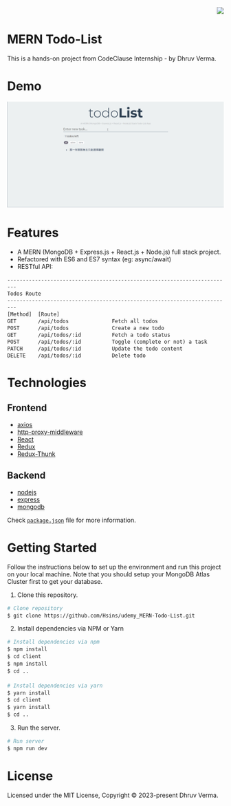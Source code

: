 <div align="right">
  <img src="https://img.shields.io/badge/Completion-100%25-blue.svg" />

</div>

# MERN Todo-List

This is a hands-on project from CodeClause Internship - by Dhruv Verma.

# Demo

<div align="center">
  <img src="demo/demo.gif" />
</div>

# Features

- A MERN (MongoDB + Express.js + React.js + Node.js) full stack project.
- Refactored with ES6 and ES7 syntax (eg: async/await)
- RESTful API:

```
-------------------------------------------------------------------------
Todos Route
-------------------------------------------------------------------------
[Method]  [Route]
GET       /api/todos              Fetch all todos
POST      /api/todos              Create a new todo
GET       /api/todos/:id          Fetch a todo status
POST      /api/todos/:id          Toggle (complete or not) a task
PATCH     /api/todos/:id          Update the todo content
DELETE    /api/todos/:id          Delete todo
```

# Technologies

## Frontend

- [axios](https://github.com/axios/axios)
- [http-proxy-middleware](https://github.com/chimurai/http-proxy-middleware)
- [React](https://reactjs.org/)
- [Redux](https://redux.js.org/)
- [Redux-Thunk](https://github.com/reduxjs/redux-thunk)

## Backend

- [nodejs](https://nodejs.org/en/)
- [express](https://gulpjs.com/)
- [mongodb](https://webpack.js.org/concepts/)

Check [`package.json`](https://github.com/Dhruvermafz/todoList-CodeClause/blob/main/package.json) file for more information.

# Getting Started

Follow the instructions below to set up the environment and run this project on your local machine. Note that you should setup your MongoDB Atlas Cluster first to get your database.

1. Clone this repository.

```bash
# Clone repository
$ git clone https://github.com/Hsins/udemy_MERN-Todo-List.git
```

2. Install dependencies via NPM or Yarn

```bash
# Install dependencies via npm
$ npm install
$ cd client
$ npm install
$ cd ..

# Install dependencies via yarn
$ yarn install
$ cd client
$ yarn install
$ cd ..
```

3. Run the server.

```bash
# Run server
$ npm run dev
```

# License

Licensed under the MIT License, Copyright © 2023-present Dhruv Verma.
